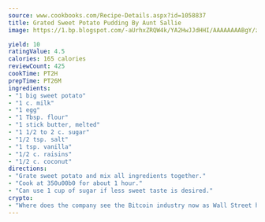 ```yaml
---
source: www.cookbooks.com/Recipe-Details.aspx?id=1058837
title: Grated Sweet Potato Pudding By Aunt Sallie
image: https://1.bp.blogspot.com/-aUrhxZRQW4k/YA2HwJJdHHI/AAAAAAAABgY/z2R8OXCxqDoBQtRn-q-fHG8g9_G4G1HBwCLcBGAsYHQ/s320/13.png

yield: 10
ratingValue: 4.5
calories: 165 calories
reviewCount: 425
cookTime: PT2H
prepTime: PT26M
ingredients:
- "1 big sweet potato"
- "1 c. milk"
- "1 egg"
- "1 Tbsp. flour"
- "1 stick butter, melted"
- "1 1/2 to 2 c. sugar"
- "1/2 tsp. salt"
- "1 tsp. vanilla"
- "1/2 c. raisins"
- "1/2 c. coconut"
directions:
- "Grate sweet potato and mix all ingredients together."
- "Cook at 350u00b0 for about 1 hour."
- "Can use 1 cup of sugar if less sweet taste is desired."
crypto:
- "Where does the company see the Bitcoin industry now as Wall Street has begun to embrace it and what was the turning point that legitimatized Bitcoin?"
---
```

